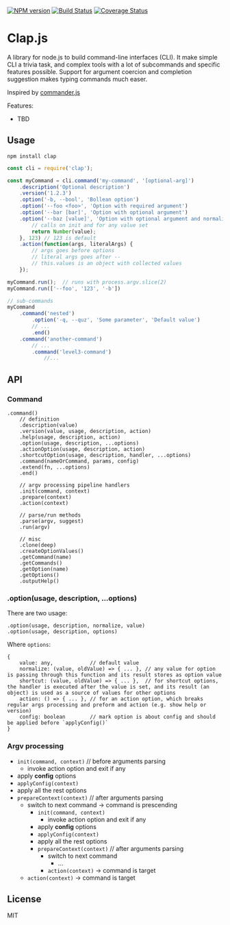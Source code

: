 [![NPM version](https://img.shields.io/npm/v/clap.svg)](https://www.npmjs.com/package/clap)
[![Build Status](https://travis-ci.org/lahmatiy/clap.svg?branch=master)](https://travis-ci.org/lahmatiy/clap)
[![Coverage Status](https://coveralls.io/repos/github/lahmatiy/clap/badge.svg?branch=master)](https://coveralls.io/github/lahmatiy/clap?branch=master)

# Clap.js

A library for node.js to build command-line interfaces (CLI). It make simple CLI a trivia task, and complex tools with a lot of subcommands and specific features possible. Support for argument coercion and completion suggestion makes typing commands much easer.

Inspired by [commander.js](https://github.com/tj/commander.js)

Features:

- TBD

## Usage

```
npm install clap
```

```js
const cli = require('clap');

const myCommand = cli.command('my-command', '[optional-arg]')
    .description('Optional description')
    .version('1.2.3')
    .option('-b, --bool', 'Bollean option')
    .option('--foo <foo>', 'Option with required argument')
    .option('--bar [bar]', 'Option with optional argument')
    .option('--baz [value]', 'Option with optional argument and normalize function', function(value) {
        // calls on init and for any value set
        return Number(value);
    }, 123) // 123 is default
    .action(function(args, literalArgs) {
        // args goes before options
        // literal args goes after --
        // this.values is an object with collected values
    });

myCommand.run();  // runs with process.argv.slice(2)
myCommand.run(['--foo', '123', '-b'])

// sub-commands
myCommand
    .command('nested')
        .option('-q, --quz', 'Some parameter', 'Default value')
        // ...
        .end()
    .command('another-command')
        // ...
        .command('level3-command')
            //...
```

## API

### Command

```
.command()
    // definition
    .description(value)
    .version(value, usage, description, action)
    .help(usage, description, action)
    .option(usage, description, ...options)
    .actionOption(usage, description, action)
    .shortcutOption(usage, description, handler, ...options)
    .command(nameOrCommand, params, config)
    .extend(fn, ...options)
    .end()

    // argv processing pipeline handlers
    .init(command, context)
    .prepare(context)
    .action(context)

    // parse/run methods
    .parse(argv, suggest)
    .run(argv)

    // misc
    .clone(deep)
    .createOptionValues()
    .getCommand(name)
    .getCommands()
    .getOption(name)
    .getOptions()
    .outputHelp()
```

### .option(usage, description, ...options)

There are two usage:

```
.option(usage, description, normalize, value)
.option(usage, description, options)
```

Where `options`:

```
{
    value: any,            // default value
    normalize: (value, oldValue) => { ... }, // any value for option is passing through this function and its result stores as option value
    shortcut: (value, oldValue) => { ... },  // for shortcut options, the handler is executed after the value is set, and its result (an object) is used as a source of values for other options
    action: () => { ... }, // for an action option, which breaks regular args processing and preform and action (e.g. show help or version)
    config: boolean        // mark option is about config and should be applied before `applyConfig()`
}
```

### Argv processing

- `init(command, context)`  // before arguments parsing
    - invoke action option and exit if any
- apply **config** options
- `applyConfig(context)`
- apply all the rest options
- `prepareContext(context)` // after arguments parsing
    - switch to next command -> command is prescending
        - `init(command, context)`
            - invoke action option and exit if any
        - apply **config** options
        - `applyConfig(context)`
        - apply all the rest options
        - `prepareContext(context)` // after arguments parsing
            - switch to next command
                - ...
            - `action(context)` -> command is target
    - `action(context)` -> command is target

## License

MIT
